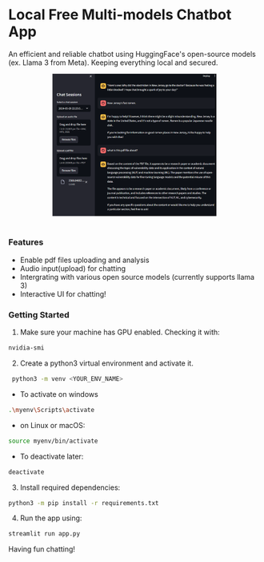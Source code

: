 # Local Free Multi-models Chatbot App 
An efficient and reliable chatbot using HuggingFace's open-source models (ex. Llama 3 from Meta). Keeping everything local and secured.

<div align="center">
  <img src="pics/picture3.png" width="65%" height="65%"/>
</div>
<br>

### Features
- Enable pdf files uploading and analysis
- Audio input(upload) for chatting
- Intergrating with various open source models (currently supports llama 3)
- Interactive UI for chatting!

### Getting Started
1. Make sure your machine has GPU enabled. Checking it with:
   
```bash
nvidia-smi
```

2. Create a python3 virtual environment and activate it.
   
```bash
 python3 -m venv <YOUR_ENV_NAME>
```
- To activate on windows
```bash
.\myenv\Scripts\activate
```
- on Linux or macOS:
```bash
source myenv/bin/activate
```
- To deactivate later:  
```bash
deactivate
```

3. Install required dependencies:
```bash
python3 -m pip install -r requirements.txt
```

4. Run the app using:
```bash
streamlit run app.py
```

Having fun chatting!


